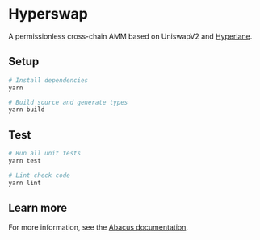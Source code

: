 # Hyperswap

A permissionless cross-chain AMM based on UniswapV2 and [Hyperlane](https://hyperlane.xyz/).

## Setup

```sh
# Install dependencies
yarn

# Build source and generate types
yarn build
```

## Test

```sh
# Run all unit tests
yarn test

# Lint check code
yarn lint
```

## Learn more

For more information, see the [Abacus documentation](https://docs.useabacus.network/abacus-docs/developers/getting-started).
